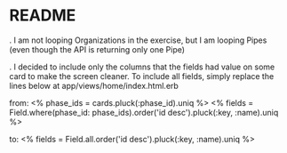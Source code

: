 # README

. I am not looping Organizations in the exercise, but I am looping Pipes (even though the API is returning only one Pipe)

. I decided to include only the columns that the fields had value on some card to make the screen cleaner. To include all fields, simply replace the lines below at app/views/home/index.html.erb

from:
<% phase_ids = cards.pluck(:phase_id).uniq %>
<% fields = Field.where(phase_id: phase_ids).order('id desc').pluck(:key, :name).uniq %>

to:
<% fields = Field.all.order('id desc').pluck(:key, :name).uniq %>
